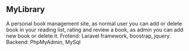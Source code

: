 ## MyLibrary

A personal book management site, as normal user you can add or delete book in your reading list, rating and review a book, as admin you can add new book or delete it.
Frotend: Laravel framework, boostrap, jquery.
Backend: PhpMyAdmin, MySql
